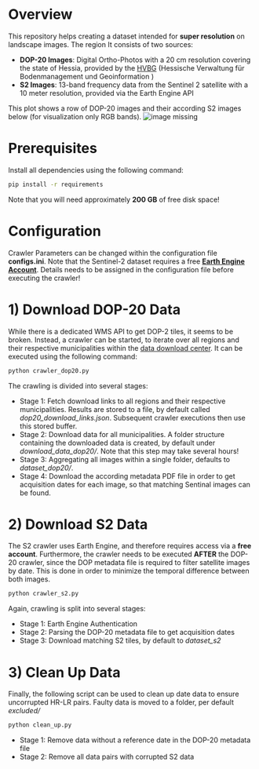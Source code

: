 # Overview
This repository helps creating a dataset intended for **super resolution** on landscape images. The region
It consists of two sources:

- **DOP-20 Images**: Digital Ortho-Photos with a 20 cm resolution covering the state of Hessia, provided by the [HVBG](https://hvbg.hessen.de/) (Hessische Verwaltung für Bodenmanagement und Geoinformation )
- **S2 Images**: 13-band frequency data from the Sentinel 2 satellite with a 10 meter resolution, provided via the Earth Engine API

This plot shows a row of DOP-20 images and their according S2 images below (for visualization only RGB bands).
![image missing](spoiler.png "Sample Data")

# Prerequisites
Install all dependencies using the following command:
```bash
pip install -r requirements
```
Note that you will need approximately **200 GB** of free disk space!


# Configuration
Crawler Parameters can be changed within the configuration file **configs.ini**.
Note that the Sentinel-2 dataset requires a free **[Earth Engine Account](https://code.earthengine.google.com/register)**. Details needs to be assigned in the configuration file before executing the crawler!


# 1) Download DOP-20 Data
While there is a dedicated WMS API to get DOP-2 tiles, it seems to be broken. Instead, a crawler can be started, to iterate over all regions and their respective municipalities within the [data download center](https://gds.hessen.de/INTERSHOP/web/WFS/HLBG-Geodaten-Site/de_DE/-/EUR/ViewDownloadcenter-Start?path=Luftbildinformationen). It can be executed using the following command:
```bash
python crawler_dop20.py
```

The crawling is divided into several stages:
- Stage 1: Fetch download links to all regions and their respective municipalities. Results are stored to a file, by default called *dop20_download_links.json*. Subsequent crawler executions then use this stored buffer.
- Stage 2: Download data for all municipalities. A folder structure containing the downloaded data is created, by default under *download_data_dop20/*. Note that this step may take several hours!
- Stage 3: Aggregating all images within a single folder, defaults to *dataset_dop20/*.
- Stage 4: Download the according metadata PDF file in order to get acquisition dates for each image, so that matching Sentinal images can be found.


# 2) Download S2 Data
The S2 crawler uses Earth Engine, and therefore requires access via a **free account**. Furthermore, the crawler needs to be executed **AFTER** the DOP-20 crawler, since the DOP metadata file is required to filter satellite images by date. This is done in order to minimize the temporal difference between both images.
```bash
python crawler_s2.py
```

Again, crawling is split into several stages:
- Stage 1: Earth Engine Authentication
- Stage 2: Parsing the DOP-20 metadata file to get acquisition dates
- Stage 3: Download matching S2 tiles, by default to *dataset_s2*


# 3) Clean Up Data
Finally, the following script can be used to clean up date data to ensure uncorrupted HR-LR pairs.
Faulty data is moved to a folder, per default *excluded/*
```bash
python clean_up.py
```

- Stage 1: Remove data without a reference date in the DOP-20 metadata file
- Stage 2: Remove all data pairs with corrupted S2 data
